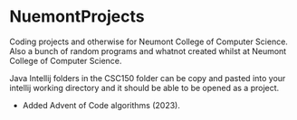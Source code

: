 # NuemontProjects
Coding projects and otherwise for Neumont College of Computer Science.
Also a bunch of random programs and whatnot created whilst at Neumont College of Computer Science.

Java Intellij folders in the CSC150 folder can be copy and pasted into your intellij working directory and it should be able to be opened as a project.
+ Added Advent of Code algorithms (2023).
